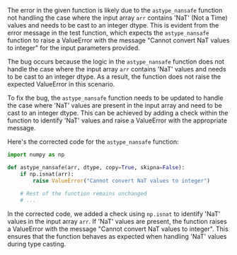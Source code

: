 The error in the given function is likely due to the `astype_nansafe` function not handling the case where the input array `arr` contains 'NaT' (Not a Time) values and needs to be cast to an integer dtype. This is evident from the error message in the test function, which expects the `astype_nansafe` function to raise a ValueError with the message "Cannot convert NaT values to integer" for the input parameters provided.

The bug occurs because the logic in the `astype_nansafe` function does not handle the case where the input array `arr` contains 'NaT' values and needs to be cast to an integer dtype. As a result, the function does not raise the expected ValueError in this scenario.

To fix the bug, the `astype_nansafe` function needs to be updated to handle the case where 'NaT' values are present in the input array and need to be cast to an integer dtype. This can be achieved by adding a check within the function to identify 'NaT' values and raise a ValueError with the appropriate message.

Here's the corrected code for the `astype_nansafe` function:

```python
import numpy as np

def astype_nansafe(arr, dtype, copy=True, skipna=False):
    if np.isnat(arr):
        raise ValueError("Cannot convert NaT values to integer")
    
    # Rest of the function remains unchanged
    # ...
```

In the corrected code, we added a check using `np.isnat` to identify 'NaT' values in the input array `arr`. If 'NaT' values are present, the function raises a ValueError with the message "Cannot convert NaT values to integer". This ensures that the function behaves as expected when handling 'NaT' values during type casting.